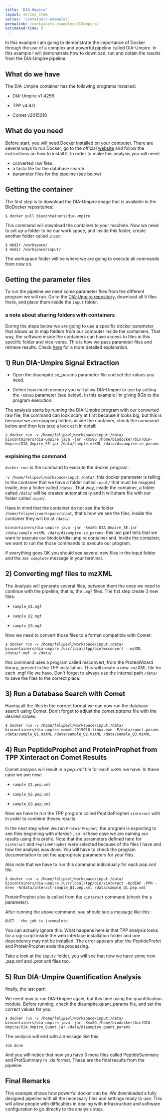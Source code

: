 ```yaml
---
title: 'DIA-Umpire'
layout: series_item
series: 'containers-examples'
permalink: /containers-examples/DIAUmpire/
estimated-time: 5
---
```


In this example I am going to demonstrate the importance of Docker through the use of a complex and powerful pipeline called DIA-Umpire. In this example I will demonstrate how to download, run and obtain the results from the DIA-Umpire pipeline.

## What do we have

The DIA-Umpire container has the following programs installed:

* DIA-Umpire v1.4256

* TPP v4.8.0

* Comet v2015010

## What do you need

Before start, you will need Docker installed on your computer. There are several ways to run Docker, go to the official [website](https://docs.docker.com/installation/) and follow the instructions on how to install it.
In order to make this analysis you will need:

* converted raw files.
* a fasta file for the database search.
* parameter files for the pipeline (see below)

## Getting the container

The first step is to download the DIA-Umpire image that is available in the BioDocker repositories:

~~~
$ docker pull biocontainers/dia-umpire
~~~

This command will download the container to your machine. Now we need to set up a folder to be our work space, and inside this folder, create another folder called `input`:

~~~
$ mkdir /workspace/
$ mkdir /workspace/input/
~~~

The workspace folder will be where we are going to execute all commands from now on.

## Getting the parameter files

To run the pipeline we need some parameter files from the different program we will run. Go to the [DIA-Umpire repository](https://github.com/BioContainers/containers/tree/master/dia-umpire/1.4256/input), download all 5 files there, and place them inside the `input` folder.

### a note about sharing folders with containers

During the steps below we are going to use a specific docker parameter that allows us to map folders from our computer inside the containers. That way, the software inside the containers can have access to files in this specific folder and vice-versa. This is how we pass parameter files and retrieve results. Check [here](https://github.com/BioDocker/biodocker/wiki/Using-input--and-Output-files) for a more detailed explanation.

## 1) Run DIA-Umpire Signal Extraction

* Open the diaumpire.se_params parameter file and set the values you need.

* Define how much memory you will allow DIA-Umpire to use by setting the `-Xmx8G` parameter (see below). In this example I'm giving 8Gb to the program execution.

The analysis starts by running the DIA-Umpire program with our converted raw file, the command can look scary at first because it looks big, but this is because we are mapping folders inside the container, check the command below and then lets take a look at it in detail:

~~~
$ docker run -v /home/felipevl/workspace/input:/data/ biocontainers/dia-umpire java -jar -Xmx8G /home/biodocker/bin/DIA-Umpire/DIA_Umpire_SE.jar /data/sample.mzXML /data/diaumpire.se_params
~~~

### explaining the command

`docker run`: is the command to execute the docker program`.

`-v /home/felipevl/workspace/input:/data/`: this docker parameter is telling to the container that we have a folder called `input/` that must be mapped inside, into a folder called `/data/`. That way, inside the container, a folder called `/data/` will be created automatically and it will share file with our folder called `input`/.

Have in mind that the container do not see the folder `/home/felipevl/workspace/input`, that's how we see the files, inside the container they will be at `/data/`.

`biocontainers/dia-umpire java -jar -Xmx8G DIA_Umpire_SE.jar /data/sample.mzXML /data/diaumpire.se_params`: this last part tells that we want to execute our biodckr/dia-umpire container and, inside the container, we want to run the those commands to execute our program.

If everything goes OK you should see several new files in the input folder and the `Job complete` message in your terminal.


## 2) Converting mgf files to mzXML

The Analysis will generate several files, between them the ones we need to continue with the pipeline, that is, the `.mgf` files. The fist step create 3 new files:

* `sample_Q1.mgf`

* `sample_Q2.mgf`

* `sample_Q3.mgf`

Now we need to convert those files to a format compatible with Comet:

~~~
$ docker run -v /home/felipevl/workspace/input:/data/ biocontainers/dia-umpire /usr/local/tpp/bin/msconvert --mzXML /data/*.mgf -o /data/
~~~

this command uses a program called msconvert, from the ProteoWizard library, present in the TPP installation. This will create a new .mzXML file for each .mgf file we have. Don't forget to always use the internal path `/data/` to save the files to the correct place.

## 3) Run a Database Search with Comet

Having all the files in the correct format we can now run the database search using Comet. Don't forget to adjust the _comet.params_ file with the desired values.

~~~
$ docker run -v /home/felipevl/workspace/input:/data/ biocontainers/dia-umpire comet.2015010.linux.exe -P/data/comet.params /data/sample_Q1.mzXML /data/sample_Q2.mzXML /data/sample_Q3.mzXML
~~~

## 4) Run PeptideProphet and ProteinProphet from TPP Xinteract on Comet Results

Comet analysis will result in a _pep.xml_ file for each `mzXML` we have. In these case we ave now:

* `sample_Q1.pep.xml`

* `sample_Q2.pep.xml`

* `sample_Q3.pep.xml`

Now we have to run the TPP program called PeptideProphet `xinteract` with  in order to combine theses results.

In the next step when we run `ProteinProphet`, the program is expecting to see files beginning with _interact-_, so in these case we are naming our results using this prefix. Note that the parameters defined here for `xinteract` and `PeptideProphet` were selected because of the files I have and how the analysis was done. You will have to check the program documentation to set the appropriate parameters for your files.

Also note that we have to run this command individually for each _pep.xml_ file.

~~~
$ docker run -v /home/felipevl/workspace/input:/data/ biocontainers/dia-umpire /usr/local/tpp/bin/xinteract -OpdEAP -PPM -drev -N/data/interact-sample_Q1.pep.xml /data/sample_Q1.pep.xml`
~~~

ProteinProphet also is called from the `xinteract` command (check the `p` parameter).

After running the above command, you should see a message like this:

~~~
QUIT - the job is incomplete
~~~

You can actually ignore this. What happens here is that TPP analysis looks for a cgi script inside the web interface installation folder and one dependency may not be installed. The error appears after the PeptideProfet and ProteinProphet ends the processing.

Take a look at the `input/` folder, you will see that now we have some new _.pep.xml_ and _.prot.xml_ files too.


## 5) Run DIA-Umpire Quantification Analysis

finally, the last part!

We need now to run DIA-Umpire again, but this time using the quantification module. Before running, check the diaumpire.quant_params file, and set the correct values for you.

~~~
$ docker run -v /home/felipevl/workspace/input:/data/ biocontainers/dia-umpire java -jar -Xmx8G /home/biodocker/bin/DIA-Umpire/DIA_Umpire_Quant.jar /data/diaumpire.quant_params
~~~

The analysis will end with a message like this:

`Job done`

And you will notice that now you have 3 more files called PeptideSummary and ProtSummary in .xls format. These are the final results from the pipeline.

## Final Remarks

This example shows how powerful docker can be. We downloaded a fully designed pipeline with all the necessary files and settings ready to use. This will allow people with difficulties in dealing with infrastructure and software configuration to go directly to the analysis step.
